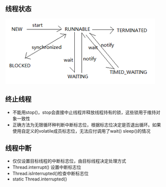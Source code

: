 ## 线程状态
![状态图](https://github.com/luoruiAlex/blogs/blob/master/java/highconcurrency/thread.png)

## 终止线程
- 不能用stop()，stop会直接中止线程并释放线程持有的锁，这些锁用于维持对象一致性
- 正确方法为无限循环种判断中断标志位，根据标志位决定是否退出循环。如果使用自定义的volatile成员标志位，无法应付调用了wait() sleep()的情况

## 线程中断
- 仅仅设置目标线程的中断标志位，由目标线程决定处理方式
- Thread.interrupt() 设置中断标志位
- Thread.isInterrupted()检查中断标志位
- static Thread.interrupted()
